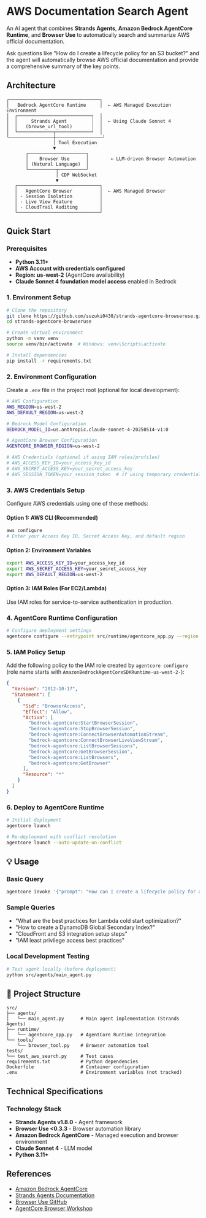 # AWS Documentation Search Agent

An AI agent that combines **Strands Agents**, **Amazon Bedrock AgentCore Runtime**, and **Browser Use** to automatically search and summarize AWS official documentation.

Ask questions like "How do I create a lifecycle policy for an S3 bucket?" and the agent will automatically browse AWS official documentation and provide a comprehensive summary of the key points.

## Architecture

```
┌─────────────────────────────────┐
│   Bedrock AgentCore Runtime     │  ← AWS Managed Execution Environment
│  ┌───────────────────────────┐  │
│  │     Strands Agent         │  │  ← Using Claude Sonnet 4
│  │   (browse_url_tool)       │  │
│  └─────────────┬─────────────┘  │
└────────────────┼─────────────────┘
                 │ Tool Execution
                 ▼
       ┌─────────────────────┐
       │    Browser Use      │        ← LLM-driven Browser Automation
       │ (Natural Language)  │
       └──────────┬──────────┘
                  │ CDP WebSocket
                  ▼
   ┌──────────────────────────────┐
   │   AgentCore Browser          │  ← AWS Managed Browser
   │ - Session Isolation          │
   │ - Live View Feature          │
   │ - CloudTrail Auditing        │
   └──────────────────────────────┘
```

## Quick Start

### Prerequisites

- **Python 3.11+**
- **AWS Account with credentials configured**
- **Region: us-west-2** (AgentCore availability)
- **Claude Sonnet 4 foundation model access** enabled in Bedrock

### 1. Environment Setup

```bash
# Clone the repository
git clone https://github.com/suzuki0430/strands-agentcore-browseruse.git
cd strands-agentcore-browseruse

# Create virtual environment
python -m venv venv
source venv/bin/activate  # Windows: venv\Scripts\activate

# Install dependencies
pip install -r requirements.txt
```

### 2. Environment Configuration

Create a `.env` file in the project root (optional for local development):

```bash
# AWS Configuration
AWS_REGION=us-west-2
AWS_DEFAULT_REGION=us-west-2

# Bedrock Model Configuration
BEDROCK_MODEL_ID=us.anthropic.claude-sonnet-4-20250514-v1:0

# AgentCore Browser Configuration
AGENTCORE_BROWSER_REGION=us-west-2

# AWS Credentials (optional if using IAM roles/profiles)
# AWS_ACCESS_KEY_ID=your_access_key_id
# AWS_SECRET_ACCESS_KEY=your_secret_access_key
# AWS_SESSION_TOKEN=your_session_token  # if using temporary credentials
```

### 3. AWS Credentials Setup

Configure AWS credentials using one of these methods:

#### Option 1: AWS CLI (Recommended)

```bash
aws configure
# Enter your Access Key ID, Secret Access Key, and default region
```

#### Option 2: Environment Variables

```bash
export AWS_ACCESS_KEY_ID=your_access_key_id
export AWS_SECRET_ACCESS_KEY=your_secret_access_key
export AWS_DEFAULT_REGION=us-west-2
```

#### Option 3: IAM Roles (For EC2/Lambda)

Use IAM roles for service-to-service authentication in production.

### 4. AgentCore Runtime Configuration

```bash
# Configure deployment settings
agentcore configure --entrypoint src/runtime/agentcore_app.py --region us-west-2
```

### 5. IAM Policy Setup

Add the following policy to the IAM role created by `agentcore configure` (role name starts with `AmazonBedrockAgentCoreSDKRuntime-us-west-2-`):

```json
{
  "Version": "2012-10-17",
  "Statement": [
    {
      "Sid": "BrowserAccess",
      "Effect": "Allow",
      "Action": [
        "bedrock-agentcore:StartBrowserSession",
        "bedrock-agentcore:StopBrowserSession",
        "bedrock-agentcore:ConnectBrowserAutomationStream",
        "bedrock-agentcore:ConnectBrowserLiveViewStream",
        "bedrock-agentcore:ListBrowserSessions",
        "bedrock-agentcore:GetBrowserSession",
        "bedrock-agentcore:ListBrowsers",
        "bedrock-agentcore:GetBrowser"
      ],
      "Resource": "*"
    }
  ]
}
```

### 6. Deploy to AgentCore Runtime

```bash
# Initial deployment
agentcore launch

# Re-deployment with conflict resolution
agentcore launch --auto-update-on-conflict
```

## 💡 Usage

### Basic Query

```bash
agentcore invoke '{"prompt": "How can I create a lifecycle policy for an S3 bucket?"}'
```

### Sample Queries

- "What are the best practices for Lambda cold start optimization?"
- "How to create a DynamoDB Global Secondary Index?"
- "CloudFront and S3 integration setup steps"
- "IAM least privilege access best practices"

### Local Development Testing

```bash
# Test agent locally (before deployment)
python src/agents/main_agent.py
```

## 📁 Project Structure

```
src/
├── agents/
│   └── main_agent.py      # Main agent implementation (Strands Agents)
├── runtime/
│   └── agentcore_app.py   # AgentCore Runtime integration
└── tools/
    └── browser_tool.py    # Browser automation tool
tests/
└── test_aws_search.py     # Test cases
requirements.txt           # Python dependencies
Dockerfile                 # Container configuration
.env                       # Environment variables (not tracked)
```

## Technical Specifications

### Technology Stack

- **Strands Agents v1.8.0** - Agent framework
- **Browser Use <0.3.3** - Browser automation library
- **Amazon Bedrock AgentCore** - Managed execution and browser environment
- **Claude Sonnet 4** - LLM model
- **Python 3.11+**

## References

- [Amazon Bedrock AgentCore](https://aws.amazon.com/blogs/aws/introducing-amazon-bedrock-agentcore-securely-deploy-and-operate-ai-agents-at-any-scale/)
- [Strands Agents Documentation](https://strandsagents.com/latest/)
- [Browser Use GitHub](https://github.com/browser-use/browser-use)
- [AgentCore Browser Workshop](https://catalog.us-east-1.prod.workshops.aws/workshops/015a2de4-9522-4532-b2eb-639280dc31d8/en-US/60-agentcore-tools/62-browser-tool)
